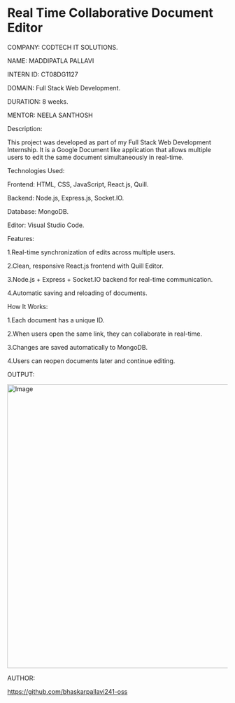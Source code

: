 # Real Time Collaborative Document Editor

COMPANY: CODTECH IT SOLUTIONS.

NAME: MADDIPATLA PALLAVI 

INTERN ID: CT08DG1127

DOMAIN: Full Stack Web Development.

DURATION: 8 weeks.

MENTOR: NEELA SANTHOSH

Description:

This project was developed as part of my Full Stack Web Development Internship. It is a Google Document like application that allows multiple users to edit the same document simultaneously in real-time.

Technologies Used:

Frontend: HTML, CSS, JavaScript, React.js, Quill.

Backend: Node.js, Express.js, Socket.IO.

Database: MongoDB.

Editor: Visual Studio Code.

Features:

1.Real-time synchronization of edits across multiple users.

2.Clean, responsive React.js frontend with Quill Editor.

3.Node.js + Express + Socket.IO backend for real-time communication.

4.Automatic saving and reloading of documents.

How It Works:

1.Each document has a unique ID.

2.When users open the same link, they can collaborate in real-time.

3.Changes are saved automatically to MongoDB.

4.Users can reopen documents later and continue editing.

OUTPUT:

<img width="1361" height="648" alt="Image" src="https://github.com/user-attachments/assets/60bbfecf-4f71-4a72-afec-197c8c384c71" />


AUTHOR:

https://github.com/bhaskarpallavi241-oss
